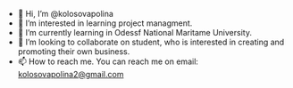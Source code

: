 - 👋 Hi, I’m @kolosovapolina
- 👀 I’m interested in learning project managment.
- 🌱 I’m currently learning in Odessf National Maritame University.
- 💞️ I’m looking to collaborate on student, who is interested in creating and promoting their own business. 
- 📫 How to reach me. You can reach me on email: kolosovapolina2@gmail.com

<!---
kolosovapolina/kolosovapolina is a ✨ special ✨ repository because its `README.md` (this file) appears on your GitHub profile.
You can click the Preview link to take a look at your changes.
--->
